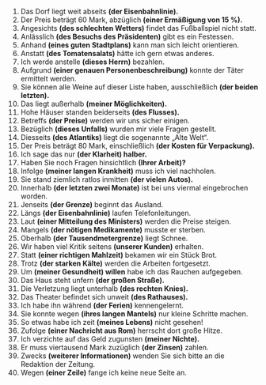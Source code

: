 1. Das Dorf liegt weit abseits **(der Eisenbahnlinie).**
2. Der Preis beträgt 60 Mark, abzüglich **(einer Ermäßigung von 15 %).**
3. Angesichts **(des schlechten Wetters)** findet das Fußballspiel nicht statt.
4. Anlässlich **(des Besuchs des Präsidenten)** gibt es ein Festessen.
5. Anhand **(eines guten Stadtplans)** kann man sich leicht orientieren.
6. Anstatt **(des Tomatensalats)** hätte ich gern etwas anderes.
7. Ich werde anstelle **(dieses Herrn)** bezahlen.
8. Aufgrund **(einer genauen Personenbeschreibung)** konnte der Täter ermittelt werden.
9. Sie können alle Weine auf dieser Liste haben, ausschließlich **(der beiden letzten).**
10. Das liegt außerhalb **(meiner Möglichkeiten).**
11. Hohe Häuser standen beiderseits **(des Flusses).**
12. Betreffs **(der Preise)** werden wir uns sicher einigen.
13. Bezüglich **(dieses Unfalls)** wurden mir viele Fragen gestellt.
14. Diesseits **(des Atlantiks)** liegt die sogenannte „Alte Welt“.
15. Der Preis beträgt 80 Mark, einschließlich **(der Kosten für Verpackung).**
16. Ich sage das nur **(der Klarheit) halber.**
17. Haben Sie noch Fragen hinsichtlich **(Ihrer Arbeit)?**
18. Infolge **(meiner langen Krankheit)** muss ich viel nachholen.
19. Sie stand ziemlich ratlos inmitten **(der vielen Autos).**
20. Innerhalb **(der letzten zwei Monate)** ist bei uns viermal eingebrochen worden.
21. Jenseits **(der Grenze)** beginnt das Ausland.
22. Längs **(der Eisenbahnlinie)** laufen Telefonleitungen.
23. Laut **(einer Mitteilung des Ministers)** werden die Preise steigen.
24. Mangels **(der nötigen Medikamente)** musste er sterben.
25. Oberhalb **(der Tausendmetergrenze)** liegt Schnee.
26. Wir haben viel Kritik seitens **(unserer Kunden)** erhalten.
27. Statt **(einer richtigen Mahlzeit)** bekamen wir ein Stück Brot.
28. Trotz **(der starken Kälte)** werden die Arbeiten fortgesetzt.
29. Um **(meiner Gesundheit) willen** habe ich das Rauchen aufgegeben.
30. Das Haus steht unfern **(der großen Straße).**
31. Die Verletzung liegt unterhalb **(des rechten Knies).**
32. Das Theater befindet sich unweit **(des Rathauses).**
33. Ich habe ihn während **(der Ferien)** kennengelernt.
34. Sie konnte wegen **(ihres langen Mantels)** nur kleine Schritte machen.
35. So etwas habe ich zeit **(meines Lebens)** nicht gesehen!
36. Zufolge **(einer Nachricht aus Rom)** herrscht dort große Hitze.
37. Ich verzichte auf das Geld zugunsten **(meiner Nichte).**
38. Er muss viertausend Mark zuzüglich **(der Zinsen)** zahlen.
39. Zwecks **(weiterer Informationen)** wenden Sie sich bitte an die Redaktion der Zeitung.
40. Wegen **(einer Zeile)** fange ich keine neue Seite an.